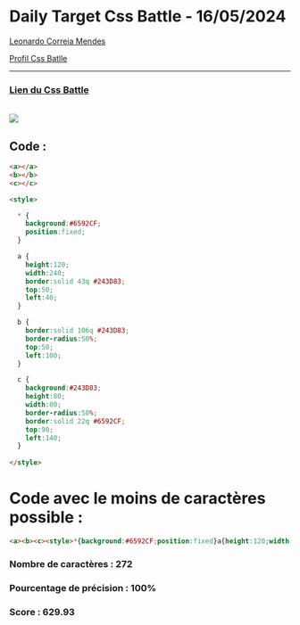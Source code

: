 # Daily Target Css Battle - 16/05/2024

[Leonardo Correia Mendes](https://github.com/leonardo-correiamendes)

[Profil Css Batlle](https://cssbattle.dev/player/PxahljaEJJesW2q41DyRFOpJIt73)

<hr>

### [Lien du Css Battle](https://cssbattle.dev/play/XZiGXy3U6ARmFrCDI2sE)
<br>

<img src="https://firebasestorage.googleapis.com/v0/b/cssbattleapp.appspot.com/o/user%2Fummd3POvEDfFyeFvVdOMG3OOrwE2%2Ftargets%2Ftarget_XqQHHlT.png?alt=media">

<br>

## Code : 
```html
<a></a>
<b></b>
<c></c>

<style>

  * {
    background:#6592CF;
    position:fixed;
  }

  a {
    height:120;
    width:240;
    border:solid 43q #243D83;
    top:50;
    left:40;
  }

  b {
    border:solid 106q #243D83;
    border-radius:50%;
    top:50;
    left:100;
  }

  c {
    background:#243D83;
    height:80;
    width:80;
    border-radius:50%;
    border:solid 22q #6592CF;
    top:90;
    left:140;
  }
  
</style>
```

# Code avec le moins de caractères possible : 

```html
<a><b><c><style>*{background:#6592CF;position:fixed}a{height:120;width:240;border:solid 43q#243D83;top:50;left:40}b{border:solid 106q#243D83;border-radius:50%;top:50;left:100}c{background:#243D83;height:80;width:80;border-radius:50%;border:solid 22q#6592CF;top:90;left:140
```

### Nombre de caractères : 272
### Pourcentage de précision : 100%
### Score : 629.93